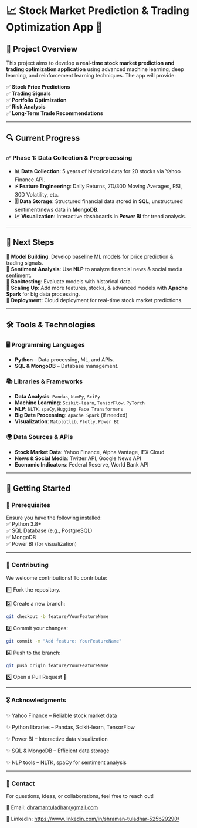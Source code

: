 # 📈 Stock Market Prediction & Trading Optimization App 🚀

## 📌 Project Overview
This project aims to develop a **real-time stock market prediction and trading optimization application** using advanced machine learning, deep learning, and reinforcement learning techniques. The app will provide:

✅ **Stock Price Predictions**  
✅ **Trading Signals**  
✅ **Portfolio Optimization**  
✅ **Risk Analysis**  
✅ **Long-Term Trade Recommendations**  

---

## 🔍 Current Progress
### ✅ **Phase 1: Data Collection & Preprocessing**
- **📊 Data Collection**: 5 years of historical data for 20 stocks via Yahoo Finance API.  
- **⚡ Feature Engineering**: Daily Returns, 7D/30D Moving Averages, RSI, 30D Volatility, etc.  
- **🗄️ Data Storage**: Structured financial data stored in **SQL**, unstructured sentiment/news data in **MongoDB**.  
- **📈 Visualization**: Interactive dashboards in **Power BI** for trend analysis.  

---

## 🚀 Next Steps
🔹 **Model Building**: Develop baseline ML models for price prediction & trading signals.  
🔹 **Sentiment Analysis**: Use **NLP** to analyze financial news & social media sentiment.  
🔹 **Backtesting**: Evaluate models with historical data.  
🔹 **Scaling Up**: Add more features, stocks, & advanced models with **Apache Spark** for big data processing.  
🔹 **Deployment**: Cloud deployment for real-time stock market predictions.  

---

## 🛠️ Tools & Technologies

### 🖥️ Programming Languages
- **Python** – Data processing, ML, and APIs.  
- **SQL & MongoDB** – Database management.  

### 📚 Libraries & Frameworks
- **Data Analysis**: `Pandas`, `NumPy`, `SciPy`  
- **Machine Learning**: `Scikit-learn`, `TensorFlow`, `PyTorch`  
- **NLP**: `NLTK`, `spaCy`, `Hugging Face Transformers`  
- **Big Data Processing**: `Apache Spark` (if needed)  
- **Visualization**: `Matplotlib`, `Plotly`, `Power BI`  

### 🌍 Data Sources & APIs
- **Stock Market Data**: Yahoo Finance, Alpha Vantage, IEX Cloud  
- **News & Social Media**: Twitter API, Google News API  
- **Economic Indicators**: Federal Reserve, World Bank API  

---

## 🚀 Getting Started

### 📌 Prerequisites
Ensure you have the following installed:  
✅ Python 3.8+  
✅ SQL Database (e.g., PostgreSQL)  
✅ MongoDB  
✅ Power BI (for visualization)  

---

### 🤝 Contributing
We welcome contributions! To contribute:

1️⃣ Fork the repository.

2️⃣ Create a new branch:
```bash
git checkout -b feature/YourFeatureName
```
3️⃣ Commit your changes:

```bash
git commit -m "Add feature: YourFeatureName"
```
4️⃣ Push to the branch:

```bash
git push origin feature/YourFeatureName
```
5️⃣ Open a Pull Request 🚀

---

### 🎖️ Acknowledgments

✨ Yahoo Finance – Reliable stock market data

✨ Python libraries – Pandas, Scikit-learn, TensorFlow

✨ Power BI – Interactive data visualization

✨ SQL & MongoDB – Efficient data storage

✨ NLP tools – NLTK, spaCy for sentiment analysis

---
### 📩 Contact
For questions, ideas, or collaborations, feel free to reach out!

📧 Email: dhramantuladhar@gmail.com

🔗 LinkedIn: https://www.linkedin.com/in/shraman-tuladhar-525b29290/
